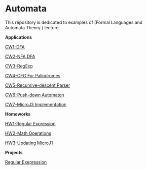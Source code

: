 # Automata

This repository is dedicated to examples of (Formal Languages and Automata Theory	) lecture.

<b>Applications</b>

[CW1-DFA](https://yrgp.github.io/Automata/CW1/Dfa.html)

[CW2-NFA,DFA](https://yrgp.github.io/Automata/CW2/DfaAndNfa.html)

[CW3-RegExp](https://yrgp.github.io/Automata/CW3/RegExp.html)

[CW4-CFG For Palindromes](https://yrgp.github.io/Automata/CW4/CFG.html)

[CW5-Recursive-descent Parser](https://yrgp.github.io/Automata/CW5/Expression.html)

[CW6-Push-down Automaton](https://yrgp.github.io/Automata/CW6/PDA.html)

[CW7-MicroJ3 Implementation](https://yrgp.github.io/Automata/CW7/microJ3.html)



<b>Homeworks</b>

[HW1-Regular Expression](https://yrgp.github.io/Automata/HW1/RegExp.html)

[HW2-Math Operations](https://yrgp.github.io/Automata/HW2/Expression.html)

[HW3-Updating MicroJ1](https://yrgp.github.io/Automata/HW3/microJ1.html)


<b>Projects</b>

[Regular Exepression](https://yrgp.github.io/Automata/termProject/regex.html)
